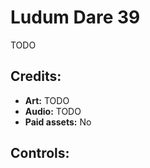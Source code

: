 # Ludum Dare 39

TODO

## Credits:

- **Art:** TODO
- **Audio:** TODO
- **Paid assets:** No

## Controls:
<!-- 
| Actions | Keyboard                        | Gamepad                |
| ------- | ------------------------------- | ---------------------- |
| Move    | WASD, ZQSD or Left/right arrows | D-Pad or Left stick    |
| Jump    | Space, Enter or Up arrow        | X or Square button (▢) |
| Dig     | E, Shift, or Down arrow         | A or Cross button (X)  |
| Pause   | Escape                          | Start button           |
-->
